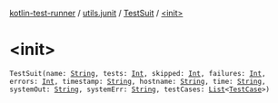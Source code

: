 [kotlin-test-runner](../../index.md) / [utils.junit](../index.md) / [TestSuit](index.md) / [&lt;init&gt;](./-init-.md)

# &lt;init&gt;

`TestSuit(name: `[`String`](https://kotlinlang.org/api/latest/jvm/stdlib/kotlin/-string/index.html)`, tests: `[`Int`](https://kotlinlang.org/api/latest/jvm/stdlib/kotlin/-int/index.html)`, skipped: `[`Int`](https://kotlinlang.org/api/latest/jvm/stdlib/kotlin/-int/index.html)`, failures: `[`Int`](https://kotlinlang.org/api/latest/jvm/stdlib/kotlin/-int/index.html)`, errors: `[`Int`](https://kotlinlang.org/api/latest/jvm/stdlib/kotlin/-int/index.html)`, timestamp: `[`String`](https://kotlinlang.org/api/latest/jvm/stdlib/kotlin/-string/index.html)`, hostname: `[`String`](https://kotlinlang.org/api/latest/jvm/stdlib/kotlin/-string/index.html)`, time: `[`String`](https://kotlinlang.org/api/latest/jvm/stdlib/kotlin/-string/index.html)`, systemOut: `[`String`](https://kotlinlang.org/api/latest/jvm/stdlib/kotlin/-string/index.html)`, systemErr: `[`String`](https://kotlinlang.org/api/latest/jvm/stdlib/kotlin/-string/index.html)`, testCases: `[`List`](https://kotlinlang.org/api/latest/jvm/stdlib/kotlin.collections/-list/index.html)`<`[`TestCase`](../-test-case/index.md)`>)`